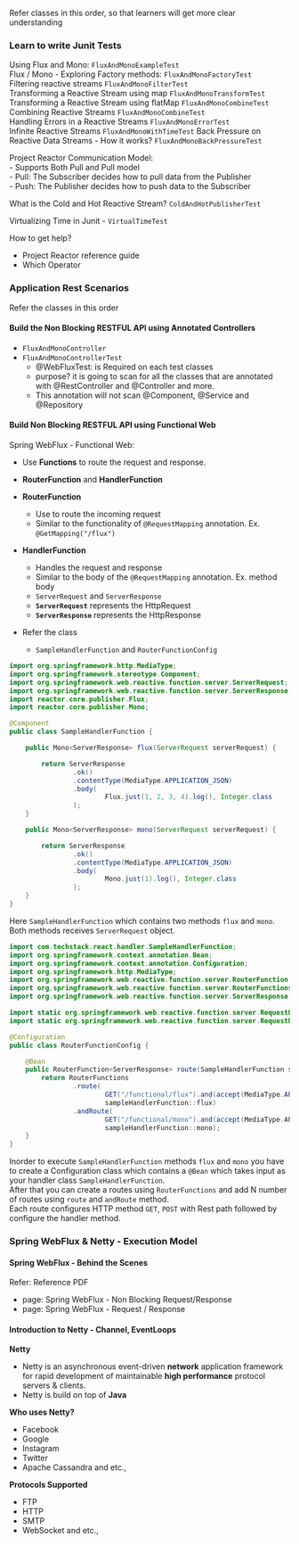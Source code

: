 Refer classes in this order, so that learners will get more clear understanding

### Learn to write Junit Tests
Using Flux and Mono: `FluxAndMonoExampleTest`  
Flux / Mono - Exploring Factory methods: `FluxAndMonoFactoryTest`  
Filtering reactive streams `FluxAndMonoFilterTest`  
Transforming a Reactive Stream using map `FluxAndMonoTransformTest`  
Transforming a Reactive Stream using flatMap `FluxAndMonoCombineTest`  
Combining Reactive Streams `FluxAndMonoCombineTest`  
Handling Errors in a Reactive Streams `FluxAndMonoErrorTest`  
Infinite Reactive Streams `FluxAndMonoWithTimeTest`
Back Pressure on Reactive Data Streams - How it works? `FluxAndMonoBackPressureTest`  

Project Reactor Communication Model:  
    - Supports Both Pull and Pull model  
    - Pull: The Subscriber decides how to pull data from the Publisher  
    - Push: The Publisher decides how to push data to the Subscriber  

What is the Cold and Hot Reactive Stream? `ColdAndHotPublisherTest`  

Virtualizing Time in Junit - `VirtualTimeTest`

How to get help?
- Project Reactor reference guide
- Which Operator

### Application Rest Scenarios

Refer the classes in this order

#### Build the Non Blocking RESTFUL API using Annotated Controllers

* `FluxAndMonoController`  
* `FluxAndMonoControllerTest`  
    - @WebFluxTest: is Required on each test classes
    - purpose? it is going to scan for all the classes that are annotated with @RestController and @Controller and more.
    - This annotation will not scan @Component, @Service and @Repository
    
#### Build Non Blocking RESTFUL API using Functional Web

Spring WebFlux - Functional Web:  
* Use **Functions** to route the request and response.  
* **RouterFunction** and **HandlerFunction**  
* **RouterFunction**  
    * Use to route the incoming request  
    * Similar to the functionality of `@RequestMapping` annotation. Ex. `@GetMapping("/flux")`  
* **HandlerFunction**  
    * Handles the request and response  
    * Similar to the body of the `@RequestMapping` annotation. Ex. method body  
    * `ServerRequest` and `ServerResponse`  
    * **`ServerRequest`** represents the HttpRequest  
    * **`ServerResponse`** represents the HttpResponse  
    
* Refer the class  
    * `SampleHandlerFunction` and `RouterFunctionConfig`

```java
import org.springframework.http.MediaType;
import org.springframework.stereotype.Component;
import org.springframework.web.reactive.function.server.ServerRequest;
import org.springframework.web.reactive.function.server.ServerResponse;
import reactor.core.publisher.Flux;
import reactor.core.publisher.Mono;

@Component
public class SampleHandlerFunction {

    public Mono<ServerResponse> flux(ServerRequest serverRequest) {

        return ServerResponse
                .ok()
                .contentType(MediaType.APPLICATION_JSON)
                .body(
                        Flux.just(1, 2, 3, 4).log(), Integer.class
                );
    }

    public Mono<ServerResponse> mono(ServerRequest serverRequest) {

        return ServerResponse
                .ok()
                .contentType(MediaType.APPLICATION_JSON)
                .body(
                        Mono.just(1).log(), Integer.class
                );
    }
}
```

Here `SampleHandlerFunction` which contains two methods `flux` and `mono`. Both methods receives `ServerRequest` object.

```java
import com.techstack.react.handler.SampleHandlerFunction;
import org.springframework.context.annotation.Bean;
import org.springframework.context.annotation.Configuration;
import org.springframework.http.MediaType;
import org.springframework.web.reactive.function.server.RouterFunction;
import org.springframework.web.reactive.function.server.RouterFunctions;
import org.springframework.web.reactive.function.server.ServerResponse;

import static org.springframework.web.reactive.function.server.RequestPredicates.GET;
import static org.springframework.web.reactive.function.server.RequestPredicates.accept;

@Configuration
public class RouterFunctionConfig {

    @Bean
    public RouterFunction<ServerResponse> route(SampleHandlerFunction sampleHandlerFunction) {
        return RouterFunctions
                .route(
                        GET("/functional/flux").and(accept(MediaType.APPLICATION_JSON)),
                        sampleHandlerFunction::flux)
                .andRoute(
                        GET("/functional/mono").and(accept(MediaType.APPLICATION_JSON)),
                        sampleHandlerFunction::mono);
    }
}
```

Inorder to execute `SampleHandlerFunction` methods `flux` and `mono` you have to create a Configuration class which contains a 
`@Bean` which takes input as your handler class `SampleHandlerFunction`.  
After that you can create a routes using `RouterFunctions` and add N number of routes using `route` and `andRoute` method.  
Each route configures HTTP method `GET`, `POST` with Rest path followed by configure the handler method.

### Spring WebFlux & Netty - Execution Model

#### Spring WebFlux - Behind the Scenes
Refer: Reference PDF 
- page: Spring WebFlux - Non Blocking Request/Response
- page: Spring WebFlux - Request / Response

#### Introduction to Netty - Channel, EventLoops

**Netty**  
* Netty is an asynchronous event-driven **network** application framework for rapid development of maintainable **high performance** 
protocol servers & clients.  
* Netty is build on top of **Java**  

**Who uses Netty?**  
* Facebook
* Google
* Instagram
* Twitter
* Apache Cassandra and etc.,

**Protocols Supported**
* FTP  
* HTTP  
* SMTP  
* WebSocket and etc.,  
